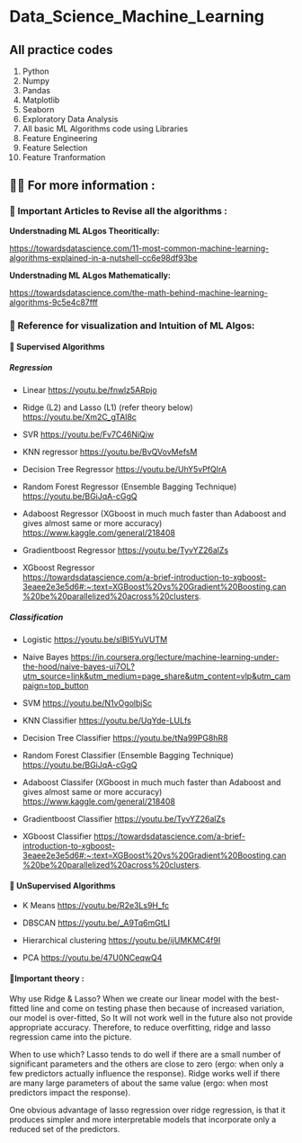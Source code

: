 # Data_Science_Machine_Learning
## All practice codes 
1) Python
2) Numpy
3) Pandas
4) Matplotlib
5) Seaborn
6) Exploratory Data Analysis
7) All basic ML Algorithms code using Libraries
8) Feature Engineering
9) Feature Selection
10) Feature Tranformation 



## 💁‍♀️ For more information :

### 📜 Important Articles to Revise all the algorithms :

****Understnading ML ALgos Theoritically:****

https://towardsdatascience.com/11-most-common-machine-learning-algorithms-explained-in-a-nutshell-cc6e98df93be

****Understnading ML ALgos Mathematically:****

https://towardsdatascience.com/the-math-behind-machine-learning-algorithms-9c5e4c87fff

### 🎥 Reference for visualization and Intuition of ML Algos:

#### 📌 Supervised Algorithms

##### ****Regression****

- Linear 
https://youtu.be/fnwlz5ARpjo

- Ridge (L2) and Lasso (L1)  (refer theory below)
https://youtu.be/Xm2C_gTAl8c

- SVR 
https://youtu.be/Fv7C46NiQiw

- KNN regressor
https://youtu.be/BvQVovMefsM

- Decision Tree Regressor
https://youtu.be/UhY5vPfQIrA

- Random Forest Regressor (Ensemble Bagging Technique)
https://youtu.be/BGiJqA-cGgQ

- Adaboost Regressor (XGboost in much much faster than Adaboost and gives almost same or more accuracy)
https://www.kaggle.com/general/218408

- Gradientboost Regressor
https://youtu.be/TyvYZ26alZs

- XGboost Regressor  
https://towardsdatascience.com/a-brief-introduction-to-xgboost-3eaee2e3e5d6#:~:text=XGBoost%20vs%20Gradient%20Boosting,can%20be%20parallelized%20across%20clusters.

##### ****Classification****

- Logistic 
https://youtu.be/slBI5YuVUTM

- Naive Bayes 
https://in.coursera.org/lecture/machine-learning-under-the-hood/naive-bayes-ui7OL?utm_source=link&utm_medium=page_share&utm_content=vlp&utm_campaign=top_button

- SVM 
https://youtu.be/N1vOgolbjSc

- KNN Classifier
https://youtu.be/UqYde-LULfs

- Decision Tree Classifier
https://youtu.be/tNa99PG8hR8

- Random Forest Classifier (Ensemble Bagging Technique)
https://youtu.be/BGiJqA-cGgQ

- Adaboost Classifer (XGboost in much much faster than Adaboost and gives almost same or more accuracy)
https://www.kaggle.com/general/218408 

- Gradientboost Classifier
https://youtu.be/TyvYZ26alZs

- XGboost Classifier
https://towardsdatascience.com/a-brief-introduction-to-xgboost-3eaee2e3e5d6#:~:text=XGBoost%20vs%20Gradient%20Boosting,can%20be%20parallelized%20across%20clusters.

#### 📌 UnSupervised Algorithms 

- K Means
https://youtu.be/R2e3Ls9H_fc

- DBSCAN
https://youtu.be/_A9Tq6mGtLI

- Hierarchical clustering
https://youtu.be/ijUMKMC4f9I

- PCA
https://youtu.be/47U0NCeqwQ4

#### 📌Important theory :

Why use Ridge & Lasso?
When we create our linear model with the best-fitted line and come on testing phase then because of increased variation, our model is over-fitted, So It will not work well in the future also not provide appropriate accuracy. Therefore, to reduce overfitting, ridge and lasso regression came into the picture.

When to use which?
Lasso tends to do well if there are a small number of significant parameters and the others are close to zero (ergo: when only a few predictors actually influence the response). Ridge works well if there are many large parameters of about the same value (ergo: when most predictors impact the response).

One obvious advantage of lasso regression over ridge regression, is that it produces simpler and more interpretable models that incorporate only a reduced set of the predictors.
